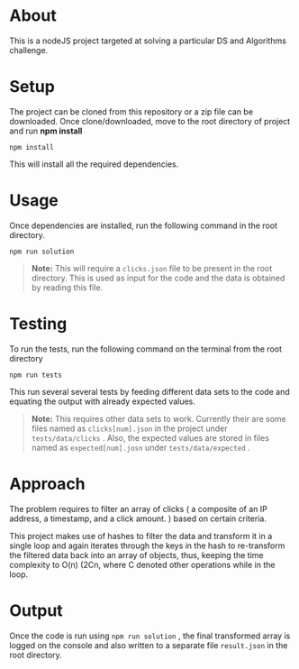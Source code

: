 # About

This is a nodeJS project targeted at solving a particular DS and Algorithms challenge.


# Setup

The project can be cloned from this repository or a zip file can be downloaded. Once clone/downloaded, move to the root directory of project and run **npm  install**
```
npm install
```
This will install all the required dependencies.

# Usage

Once dependencies are installed, run the following command in the root directory.
```
npm run solution
```
> **Note:** This will require a `clicks.json` file to be present in the root directory. This is used as input for the code and the data is obtained by reading this file.

# Testing

To run the tests, run the following command on the terminal from the root directory

```
npm run tests
```
This run several several tests by feeding different data sets to the code and equating the output with already expected values.
> **Note:** This requires other data sets to work. Currently their are some files named as `clicks[num].json` in the project under `tests/data/clicks` . Also, the expected values are stored in files named as `expected[num].josn` under `tests/data/expected` .

# Approach

The problem requires to filter an array of clicks ( a composite of an IP address, a timestamp, and a click amount.  ) based on certain criteria.

This project makes use of hashes to filter the data and transform it in a single loop and again iterates through the keys in the hash to re-transform the filtered data back into an array of objects, thus, keeping the time complexity to O(n) (2Cn, where C denoted other operations while in the loop.


# Output

Once the code is run using `npm run solution` , the final transformed array is logged on the console and also written to a separate file `result.json` in the root directory.